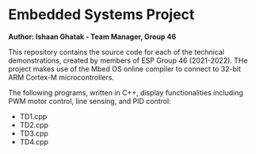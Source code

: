 # Embedded Systems Project
**Author: Ishaan Ghatak - Team Manager, Group 46**

This repository contains the source code for each of the technical demonstrations, created by members of ESP Group 46 (2021-2022).
THe project makes use of the Mbed OS online compiler to connect to 32-bit ARM Cortex-M microcontrollers.

The following programs, written in C++, display functionalities including PWM motor control, line sensing, and PID control:
- TD1.cpp
- TD2.cpp
- TD3.cpp
- TD4.cpp
